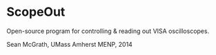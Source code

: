 ScopeOut
========

Open-source program for controlling &amp; reading out VISA oscilloscopes.

Sean McGrath, UMass Amherst MENP, 2014
